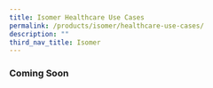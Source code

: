 ```yaml
---
title: Isomer Healthcare Use Cases
permalink: /products/isomer/healthcare-use-cases/
description: ""
third_nav_title: Isomer
---
```


### **Coming Soon**